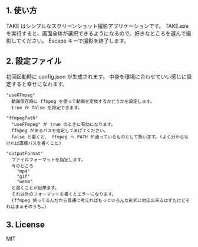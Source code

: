 ## 1. 使い方

TAKE はシンプルなスクリーンショット撮影アプリケーションです。
TAKE.exe を実行すると、画面全体が選択できるようになるので、好きなところを選んで撮影してください。
Escape キーで撮影を終了します。

## 2. 設定ファイル

初回起動時に config.json が生成されます。
中身を環境に合わせていい感じに設定すると幸せになれます。

    "useFFmpeg"
      動画保存時に ffmpeg を使って動画を変換するかどうかを設定します。
      true か false を設定できます。

    "ffmpegPath"
      "useFFmpeg" が true のときに有効になります。
      ffmpeg があるパスを指定してあげてください。
      false と書くと、 ffmpeg へ PATH が通っているものとして扱います。(よく分からなければ直接パスを書くこと)

    "outputFormat"
      ファイルフォーマットを指定します。
      今のところ
        "mp4"
        "gif"
        "webm"
      と書くことが出来ます。
      それ以外のフォーマットを書くとエラーになります。
      (ffmpeg 使ってるんだから普通に考えればもっといろんな形式に対応出来るはずだけどそれはまぁそのうち…)

## 3. License

MIT
